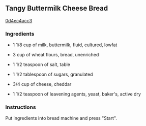 ## Tangy Buttermilk Cheese Bread

[0d4ec4acc3](https://recipeland.com/recipe/v/tangy-buttermilk-cheese-bread-39583)

### Ingredients

 - 1 1/8 cup of milk, buttermilk, fluid, cultured, lowfat

 - 3 cup of wheat flours, bread, unenriched

 - 1 1/2 teaspoon of salt, table

 - 1 1/2 tablespoon of sugars, granulated

 - 3/4 cup of cheese, cheddar

 - 1 1/2 teaspoon of leavening agents, yeast, baker's, active dry

### Instructions

Put ingredients into bread machine and press "Start".